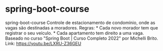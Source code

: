 # spring-boot-course
spring-boot-course Controle de estacionamento de condomínio, onde as vagas são destinadas a moradores. Regras: * Cada novo morador tem que registrar o seu veículo. * Cada apartamento tem direito a uma vaga.  Baseado no curso "Spring Boot | Curso Completo 2022" por Michelli Brito. Link: https://youtu.be/LXRU-Z36GEU
